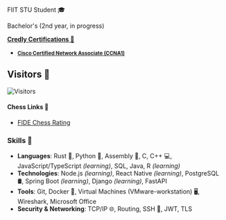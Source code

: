 FIIT STU Student 🎓

Bachelor's (2nd year, in progress)

**[Credly Certifications 🦖](https://www.credly.com/users/andrii-dokaniev)**
- <small>**[Cisco Certified Network Associate (CCNA1)](https://www.credly.com/badges/2141ba35-40e3-42dd-8ee2-159afe3ac39c)**</small>

## Visitors 🦫 
![Visitors](https://visitor-badge.laobi.icu/badge?page_id=AndriiQwq.README.md)

#### Chess Links 🦦
- [FIDE Chess Rating](https://ratings.fide.com/profile/34130632)

### Skills 🔧
- **Languages**: Rust 🦀, Python 🐍, Assembly 📝, C, C++ 💻, JavaScript/TypeScript _(learning)_, SQL, Java, R _(learning)_
- **Technologies**: Node.js _(learning)_, React Native _(learning)_, PostgreSQL 🛢️, Spring Boot _(learning)_, Django _(learning)_, FastAPI
- **Tools**: Git, Docker 🐳, Virtual Machines (VMware-workstation) 🖥, Wireshark, Microsoft Office
- **Security & Networking**: TCP/IP 🌐, Routing, SSH 🔐, JWT, TLS
